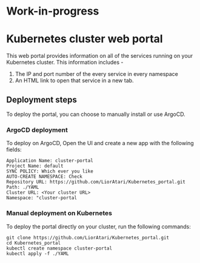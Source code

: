 # Work-in-progress

# Kubernetes cluster web portal

This web portal provides information on all of the services running on your Kubernetes cluster.
This information includes - 
1. The IP and port number of the every service in every namespace
2. An HTML link to open that service in a new tab.

## Deployment steps
To deploy the portal, you can choose to manually install or use ArgoCD.

### ArgoCD deployment

To deploy on ArgoCD, Open the UI and create a new app with the following fields:  
```
Application Name: cluster-portal  
Project Name: default  
SYNC POLICY: Which ever you like  
AUTO-CREATE NAMESPACE: Check  
Repository URL: https://github.com/LiorAtari/Kubernetes_portal.git  
Path: ./YAML  
Cluster URL: <Your cluster URL>  
Namespace: "cluster-portal
```

### Manual deployment on Kubernetes
To deploy the portal directly on your cluster, run the following commands:
```
git clone https://github.com/LiorAtari/Kubernetes_portal.git
cd Kubernetes_portal
kubectl create namespace cluster-portal
kubectl apply -f ./YAML
```
